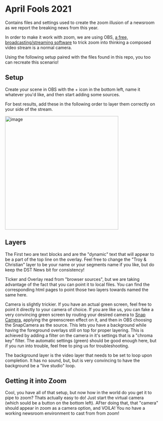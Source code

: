 # April Fools 2021

Contains files and settings used to create the zoom illusion of a newsroom as we report the breaking news from this year.

In order to make it work with zoom, we are using OBS, [a free, broadcasting/streaming software](https://obsproject.com) to trick zoom into thinking a composed video stream is a normal camera.

Using the following setup paired with the files found in this repo, you too can recreate this scenario!

## Setup

Create your scene in OBS with the + icon in the bottom left, name it whatever you'd like, and then start adding some sources.

For best results, add these in the following order to layer them correctly on your side of the stream.

<img width="372" alt="image" src="https://user-images.githubusercontent.com/1761533/113092577-1ac8dc00-91a3-11eb-9e61-c1a37d309cb1.png">

## Layers

The First two are text blocks and are the "dynamic" text that will appear to be a part of the top line on the overlay. Feel free to change the "Troy & Christian" layer to be your name or your segments name if you like, but do keep the DST News bit for consistency!

Ticker and Overlay read from "browser sources", but we are taking advantage of the fact that you can point it to local files. You can find the corresponding html pages to point those two layers towards named the same here.

Camera is slightly trickier. If you have an actual green screen, feel free to point it directly to your camera of choice. If you are like us, you can fake a very convincing green screen by routing your desired camera to [Snap Camera](https://snapcamera.snapchat.com), applying the greenscreen effect on it, and then in OBS choosing the SnapCamera as the source. This lets you have a background while having the foreground overlays still on top for proper layering. This is achieved by adding a filter on the camera in it's settings that is a "chroma key" filter. The automatic settings (green) should be good enough here, but if you run into trouble, feel free to ping us for troubleshooting.

The background layer is the video layer that needs to be set to loop upon completion. It has no sound, but, but is very convincing to have the background be a "live studio" loop.

## Getting it into Zoom

Cool, you have all of that setup, but now how in the world do you get it to pipe to zoom?
Thats actually easy to do! Just start the virtual camera (which sould be a button on the bottom left). AFter doing that, that "camera" should appear in zoom as a camera option, and VOILA! You no have a working newsroom environment to cast from from zoom!
